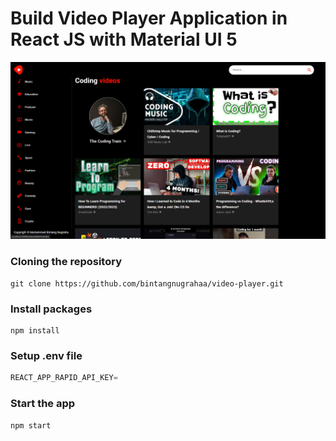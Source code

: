 # Build Video Player Application in React JS with Material UI 5

![Video Player Application](public/website.png)

### Cloning the repository

```shell
git clone https://github.com/bintangnugrahaa/video-player.git
```

### Install packages

```shell
npm install
```

### Setup .env file


```js
REACT_APP_RAPID_API_KEY=
```

### Start the app

```shell
npm start
```